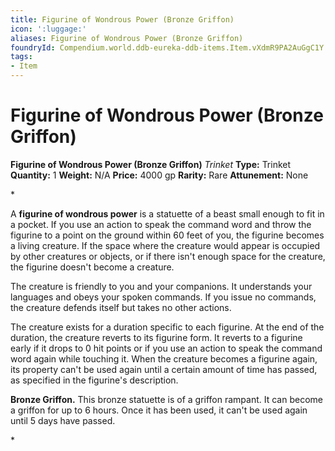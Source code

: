```yaml
---
title: Figurine of Wondrous Power (Bronze Griffon)
icon: ':luggage:'
aliases: Figurine of Wondrous Power (Bronze Griffon)
foundryId: Compendium.world.ddb-eureka-ddb-items.Item.vXdmR9PA2AuGgC1Y
tags:
- Item
---
```


# Figurine of Wondrous Power (Bronze Griffon)

**Figurine of Wondrous Power (Bronze Griffon)**
_Trinket_
**Type:** Trinket
**Quantity:** 1
**Weight:** N/A
**Price:** 4000 gp
**Rarity:** Rare
**Attunement:** None

*<p>A **figurine of wondrous power** is a statuette of a beast small enough to fit in a pocket. If you use an action to speak the command word and throw the figurine to a point on the ground within 60 feet of you, the figurine becomes a living creature. If the space where the creature would appear is occupied by other creatures or objects, or if there isn't enough space for the creature, the figurine doesn't become a creature.

The creature is friendly to you and your companions. It understands your languages and obeys your spoken commands. If you issue no commands, the creature defends itself but takes no other actions.

The creature exists for a duration specific to each figurine. At the end of the duration, the creature reverts to its figurine form. It reverts to a figurine early if it drops to 0 hit points or if you use an action to speak the command word again while touching it. When the creature becomes a figurine again, its property can't be used again until a certain amount of time has passed, as specified in the figurine's description.

**Bronze Griffon.** This bronze statuette is of a griffon rampant. It can become a griffon for up to 6 hours. Once it has been used, it can't be used again until 5 days have passed.</p>*